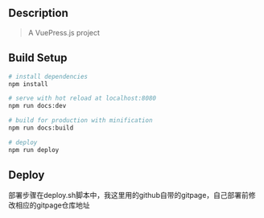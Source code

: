 ## Description

> A VuePress.js project

## Build Setup

``` bash
# install dependencies
npm install

# serve with hot reload at localhost:8080
npm run docs:dev

# build for production with minification
npm run docs:build

# deploy
npm run deploy
```

## Deploy
部署步骤在deploy.sh脚本中，我这里用的github自带的gitpage，自己部署前修改相应的gitpage仓库地址
